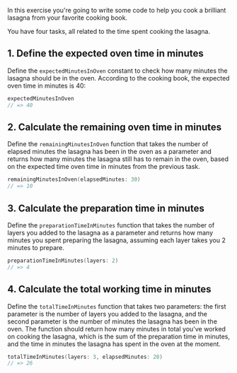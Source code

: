 In this exercise you're going to write some code to help you cook a brilliant lasagna from your favorite cooking book.

You have four tasks, all related to the time spent cooking the lasagna.

## 1. Define the expected oven time in minutes

Define the `expectedMinutesInOven` constant to check how many minutes the lasagna should be in the oven. According to the cooking book, the expected oven time in minutes is 40:

```swift
expectedMinutesInOven
// => 40
```

## 2. Calculate the remaining oven time in minutes

Define the `remainingMinutesInOven` function that takes the number of elapsed minutes the lasagna has been in the oven as a parameter and returns how many minutes the lasagna still has to remain in the oven, based on the expected time oven time in minutes from the previous task.

```swift
remainingMinutesInOven(elapsedMinutes: 30)
// => 10
```

## 3. Calculate the preparation time in minutes

Define the `preparationTimeInMinutes` function that takes the number of layers you added to the lasagna as a parameter and returns how many minutes you spent preparing the lasagna, assuming each layer takes you 2 minutes to prepare.

```swift
preparationTimeInMinutes(layers: 2)
// => 4
```

## 4. Calculate the total working time in minutes

Define the `totalTimeInMinutes` function that takes two parameters: the first parameter is the number of layers you added to the lasagna, and the second parameter is the number of minutes the lasagna has been in the oven. The function should return how many minutes in total you've worked on cooking the lasagna, which is the sum of the preparation time in minutes, and the time in minutes the lasagna has spent in the oven at the moment.

```swift
totalTimeInMinutes(layers: 3, elapsedMinutes: 20)
// => 26
```
